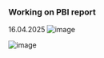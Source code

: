 ### Working on PBI report
16.04.2025
![image](https://github.com/user-attachments/assets/384b9874-ab0a-405f-a742-e08dbcc31544)

![image](https://github.com/user-attachments/assets/3f2b6cdb-2bfa-422e-b7a7-db6feafa6384)

